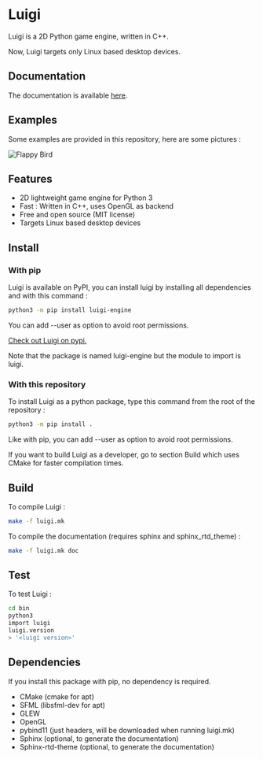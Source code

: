 # Luigi

Luigi is a 2D Python game engine, written in C++.

Now, Luigi targets only Linux based desktop devices.

## Documentation

The documentation is available [here](https://cc618.github.io/Luigi-Docs).

## Examples

Some examples are provided in this repository, here are some pictures :

![Flappy Bird](res/flappy.gif)

## Features

- 2D lightweight game engine for Python 3
- Fast : Written in C++, uses OpenGL as backend
- Free and open source (MIT license)
- Targets Linux based desktop devices

## Install

### With pip

Luigi is available on PyPI, you can install luigi by installing all dependencies and with this command :

```sh
python3 -m pip install luigi-engine
```

You can add --user as option to avoid root permissions.

[Check out Luigi on pypi.](https://pypi.org/project/luigi-engine)

Note that the package is named luigi-engine but the module to import is luigi.

### With this repository

To install Luigi as a python package, type this command from the root of the repository :

```sh
python3 -m pip install .
```

Like with pip, you can add --user as option to avoid root permissions.

If you want to build Luigi as a developer, go to section Build which uses CMake for faster compilation times.

## Build

To compile Luigi :

```sh
make -f luigi.mk
```

To compile the documentation (requires sphinx and sphinx_rtd_theme) :

```sh
make -f luigi.mk doc
```

## Test

To test Luigi :

```sh
cd bin
python3
import luigi
luigi.version
> '<luigi version>'
```

## Dependencies

If you install this package with pip, no dependency is required.

- CMake (cmake for apt)
- SFML (libsfml-dev for apt)
- GLEW
- OpenGL
- pybind11 (just headers, will be downloaded when running luigi.mk)
- Sphinx (optional, to generate the documentation)
- Sphinx-rtd-theme (optional, to generate the documentation)
